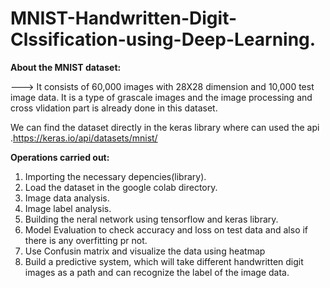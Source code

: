 # MNIST-Handwritten-Digit-Clssification-using-Deep-Learning.


**About the MNIST dataset:**


---> It consists of 60,000 images with 28X28 dimension and 10,000 test image data. 
It is a type of grascale images and the image processing and cross vlidation part is already done in this dataset.  



We can find the dataset directly in the keras library where can used the api .https://keras.io/api/datasets/mnist/



**Operations carried out:**


1. Importing the necessary depencies(library).
2. Load the dataset in the google colab directory.
3. Image data analysis.
4. Image label analysis.
5. Building the neral network using tensorflow and keras library.
6. Model Evaluation to check accuracy and loss on test data and also if there is any overfitting pr not.
7. Use Confusin matrix and visualize the data using heatmap
8. Build a predictive system, which will take different handwritten digit images as a path and can recognize the label of the image data.

